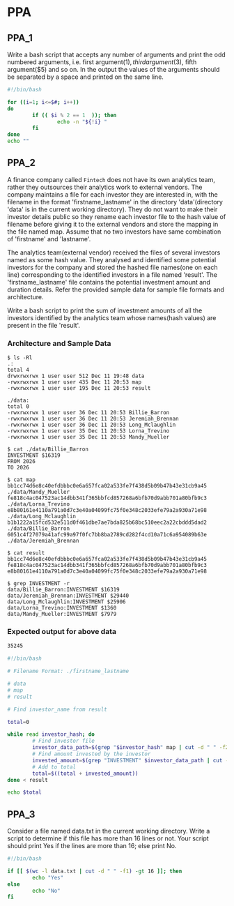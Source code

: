 # PPA

## PPA_1

Write a bash script that accepts any number of arguments and print the odd numbered arguments, i.e. first argument($1), third argument($3), fifth argument($5) and so on. 
In the output the values of the arguments should be separated by a space and printed on the same line.

```bash
#!/bin/bash

for ((i=1; i<=$#; i++))
do
        if (( $i % 2 == 1  )); then
                echo -n "${!i} "
        fi
done
echo ""
```

## PPA_2

A finance company called `Fintech` does not have its own analytics team, rather they outsources their analytics work to external vendors. The company maintains a file for each investor they are interested in, with the filename in the format 'firstname_lastname' in the directory 'data'(directory 'data' is in the current working directory). They do not want to make their investor details public so they rename each investor file to the hash value of filename before giving it to the external vendors and store the mapping in the file named map. Assume that no two investors have same combination of 'firstname' and 'lastname'.

The analytics team(external vendor) received the files of several investors named as some hash value. They analysed and identified some potential investors for the company and stored the hashed file names(one on each line) corresponding to the identified investors in a file named 'result'. The 'firstname_lastname' file contains the potential investment amount and duration details. Refer the provided sample data for sample file formats and architecture.

Write a bash script to print the sum of investment amounts of all the investors identified by the analytics team whose names(hash values) are present in the file 'result'. 

### Architecture and Sample Data

```
$ ls -Rl
.:
total 4
drwxrwxrwx 1 user user 512 Dec 11 19:48 data
-rwxrwxrwx 1 user user 435 Dec 11 20:53 map
-rwxrwxrwx 1 user user 195 Dec 11 20:53 result
​
./data:
total 0
-rwxrwxrwx 1 user user 36 Dec 11 20:53 Billie_Barron
-rwxrwxrwx 1 user user 36 Dec 11 20:53 Jeremiah_Brennan
-rwxrwxrwx 1 user user 36 Dec 11 20:53 Long_Mclaughlin
-rwxrwxrwx 1 user user 35 Dec 11 20:53 Lorna_Trevino
-rwxrwxrwx 1 user user 35 Dec 11 20:53 Mandy_Mueller
​
$ cat ./data/Billie_Barron
INVESTMENT $16319
FROM 2026
TO 2026
​
$ cat map
bb1cc74d6e8c40efdbbbc0e6a657fca02a533fe7f438d5b09b47b43e31cb9a45 ./data/Mandy_Mueller
fe818c4ac047523ac14dbb341f365bbfcd857268a6bfb70d9abb701a80bfb9c3 ./data/Lorna_Trevino
e8b80161e4110a791a0d7c3e40a04099fc75f0e348c2033efe79a2a930a71e98 ./data/Long_Mclaughlin
b1b1222a15fcd532e511d0f461dbe7ae7bda825b68bc510eec2a22cbddd5dad2 ./data/Billie_Barron
6051c4f27079a41afc99a97f0fc7bb8ba2789cd282f4cd10a71c6a954089b63e ./data/Jeremiah_Brennan
​
$ cat result
bb1cc74d6e8c40efdbbbc0e6a657fca02a533fe7f438d5b09b47b43e31cb9a45
fe818c4ac047523ac14dbb341f365bbfcd857268a6bfb70d9abb701a80bfb9c3
e8b80161e4110a791a0d7c3e40a04099fc75f0e348c2033efe79a2a930a71e98
​
$ grep INVESTMENT -r
data/Billie_Barron:INVESTMENT $16319
data/Jeremiah_Brennan:INVESTMENT $29440
data/Long_Mclaughlin:INVESTMENT $25906
data/Lorna_Trevino:INVESTMENT $1360
data/Mandy_Mueller:INVESTMENT $7979
```

### Expected output for above data

```bash
35245
```

```bash
#!/bin/bash

# Filename Format: ./firstname_lastname

# data
# map
# result

# Find investor_name from result

total=0

while read investor_hash; do
        # Find investor file
        investor_data_path=$(grep "$investor_hash" map | cut -d " " -f2)
        # Find amount invested by the investor
        invested_amount=$(grep "INVESTMENT" $investor_data_path | cut -d "$" -f2)
        # Add to total
        total=$((total + invested_amount))
done < result

echo $total
```


## PPA_3

Consider a file named data.txt in the current working directory. Write a script to determine if this file has more than 16 lines or not. Your script should print Yes if the lines are more than 16; else print No.

```bash
#!/bin/bash

if [[ $(wc -l data.txt | cut -d " " -f1) -gt 16 ]]; then
        echo "Yes"
else
        echo "No"
fi
```
